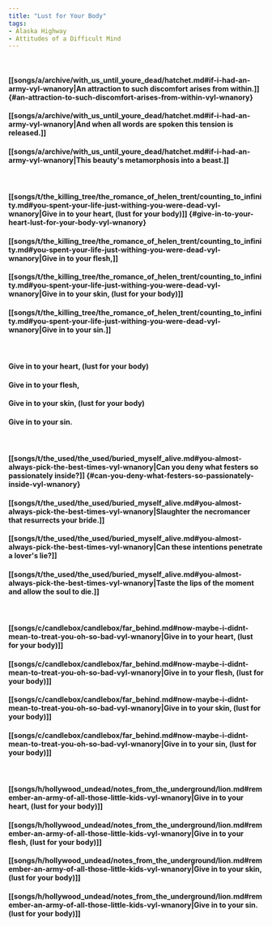 ```yaml
---
title: "Lust for Your Body"
tags:
- Alaska Highway
- Attitudes of a Difficult Mind
---
```

&nbsp;
#### [[songs/a/archive/with_us_until_youre_dead/hatchet.md#if-i-had-an-army-vyl-wnanory|An attraction to such discomfort arises from within.]] {#an-attraction-to-such-discomfort-arises-from-within-vyl-wnanory}
#### [[songs/a/archive/with_us_until_youre_dead/hatchet.md#if-i-had-an-army-vyl-wnanory|And when all words are spoken this tension is released.]]
#### [[songs/a/archive/with_us_until_youre_dead/hatchet.md#if-i-had-an-army-vyl-wnanory|This beauty's metamorphosis into a beast.]]
&nbsp;
#### [[songs/t/the_killing_tree/the_romance_of_helen_trent/counting_to_infinity.md#you-spent-your-life-just-withing-you-were-dead-vyl-wnanory|Give in to your heart, (lust for your body)]] {#give-in-to-your-heart-lust-for-your-body-vyl-wnanory}
#### [[songs/t/the_killing_tree/the_romance_of_helen_trent/counting_to_infinity.md#you-spent-your-life-just-withing-you-were-dead-vyl-wnanory|Give in to your flesh,]]
#### [[songs/t/the_killing_tree/the_romance_of_helen_trent/counting_to_infinity.md#you-spent-your-life-just-withing-you-were-dead-vyl-wnanory|Give in to your skin, (lust for your body)]]
#### [[songs/t/the_killing_tree/the_romance_of_helen_trent/counting_to_infinity.md#you-spent-your-life-just-withing-you-were-dead-vyl-wnanory|Give in to your sin.]]
&nbsp;
#### Give in to your heart, (lust for your body)
#### Give in to your flesh,
#### Give in to your skin, (lust for your body)
#### Give in to your sin.
&nbsp;
#### [[songs/t/the_used/the_used/buried_myself_alive.md#you-almost-always-pick-the-best-times-vyl-wnanory|Can you deny what festers so passionately inside?]] {#can-you-deny-what-festers-so-passionately-inside-vyl-wnanory}
#### [[songs/t/the_used/the_used/buried_myself_alive.md#you-almost-always-pick-the-best-times-vyl-wnanory|Slaughter the necromancer that resurrects your bride.]]
#### [[songs/t/the_used/the_used/buried_myself_alive.md#you-almost-always-pick-the-best-times-vyl-wnanory|Can these intentions penetrate a lover's lie?]]
#### [[songs/t/the_used/the_used/buried_myself_alive.md#you-almost-always-pick-the-best-times-vyl-wnanory|Taste the lips of the moment and allow the soul to die.]]
&nbsp;
#### [[songs/c/candlebox/candlebox/far_behind.md#now-maybe-i-didnt-mean-to-treat-you-oh-so-bad-vyl-wnanory|Give in to your heart, (lust for your body)]]
#### [[songs/c/candlebox/candlebox/far_behind.md#now-maybe-i-didnt-mean-to-treat-you-oh-so-bad-vyl-wnanory|Give in to your flesh, (lust for your body)]]
#### [[songs/c/candlebox/candlebox/far_behind.md#now-maybe-i-didnt-mean-to-treat-you-oh-so-bad-vyl-wnanory|Give in to your skin, (lust for your body)]]
#### [[songs/c/candlebox/candlebox/far_behind.md#now-maybe-i-didnt-mean-to-treat-you-oh-so-bad-vyl-wnanory|Give in to your sin, (lust for your body)]]
&nbsp;
#### [[songs/h/hollywood_undead/notes_from_the_underground/lion.md#remember-an-army-of-all-those-little-kids-vyl-wnanory|Give in to your heart, (lust for your body)]]
#### [[songs/h/hollywood_undead/notes_from_the_underground/lion.md#remember-an-army-of-all-those-little-kids-vyl-wnanory|Give in to your flesh, (lust for your body)]]
#### [[songs/h/hollywood_undead/notes_from_the_underground/lion.md#remember-an-army-of-all-those-little-kids-vyl-wnanory|Give in to your skin, (lust for your body)]]
#### [[songs/h/hollywood_undead/notes_from_the_underground/lion.md#remember-an-army-of-all-those-little-kids-vyl-wnanory|Give in to your sin. (lust for your body)]]
